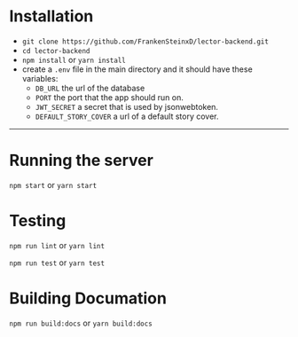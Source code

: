 # Installation

* `git clone https://github.com/FrankenSteinxD/lector-backend.git`
* `cd lector-backend`
* `npm install` or `yarn install`
* create a `.env` file in the main directory and it should have these variables:
  - `DB_URL` the url of the database
  - `PORT` the port that the app should run on.
  - `JWT_SECRET` a secret that is used by jsonwebtoken.
  - `DEFAULT_STORY_COVER` a url of a default story cover.

---------------
# Running the server

`npm start` or `yarn start`

# Testing

`npm run lint` or `yarn lint`

`npm run test` or `yarn test`

# Building Documation

`npm run build:docs` or `yarn build:docs`